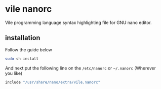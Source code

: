 # vile nanorc
Vile programming language syntax highlighting file for GNU nano editor.

## installation
Follow the guide below

```bash
sudo sh install
```

And next put the following line on the `/etc/nanorc` or `~/.nanorc` (Wherever you like)

```bash
include "/usr/share/nano/extra/vile.nanorc"
```
